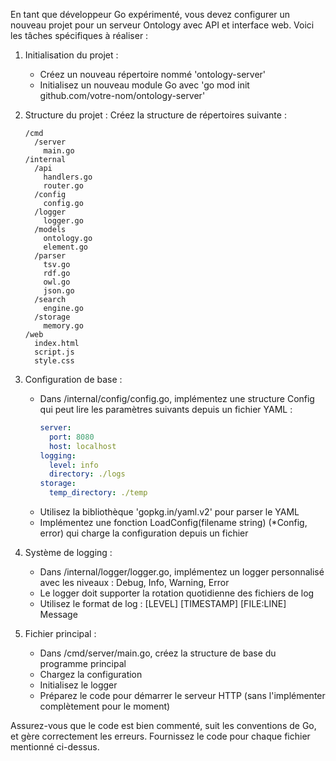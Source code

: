 En tant que développeur Go expérimenté, vous devez configurer un nouveau projet pour un serveur Ontology avec API et interface web. Voici les tâches spécifiques à réaliser :

1. Initialisation du projet :
   - Créez un nouveau répertoire nommé 'ontology-server'
   - Initialisez un nouveau module Go avec 'go mod init github.com/votre-nom/ontology-server'

2. Structure du projet :
   Créez la structure de répertoires suivante :
   ```
   /cmd
     /server
       main.go
   /internal
     /api
       handlers.go
       router.go
     /config
       config.go
     /logger
       logger.go
     /models
       ontology.go
       element.go
     /parser
       tsv.go
       rdf.go
       owl.go
       json.go
     /search
       engine.go
     /storage
       memory.go
   /web
     index.html
     script.js
     style.css
   ```

3. Configuration de base :
   - Dans /internal/config/config.go, implémentez une structure Config qui peut lire les paramètres suivants depuis un fichier YAML :
     ```yaml
     server:
       port: 8080
       host: localhost
     logging:
       level: info
       directory: ./logs
     storage:
       temp_directory: ./temp
     ```
   - Utilisez la bibliothèque 'gopkg.in/yaml.v2' pour parser le YAML
   - Implémentez une fonction LoadConfig(filename string) (*Config, error) qui charge la configuration depuis un fichier

4. Système de logging :
   - Dans /internal/logger/logger.go, implémentez un logger personnalisé avec les niveaux : Debug, Info, Warning, Error
   - Le logger doit supporter la rotation quotidienne des fichiers de log
   - Utilisez le format de log : [LEVEL] [TIMESTAMP] [FILE:LINE] Message

5. Fichier principal :
   - Dans /cmd/server/main.go, créez la structure de base du programme principal
   - Chargez la configuration
   - Initialisez le logger
   - Préparez le code pour démarrer le serveur HTTP (sans l'implémenter complètement pour le moment)

Assurez-vous que le code est bien commenté, suit les conventions de Go, et gère correctement les erreurs. Fournissez le code pour chaque fichier mentionné ci-dessus.
